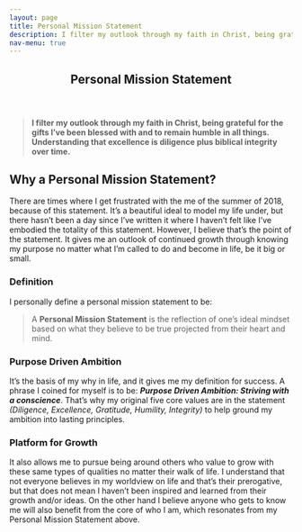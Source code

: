 ```yaml
---
layout: page
title: Personal Mission Statement
description: I filter my outlook through my faith in Christ, being grateful for the gifts I’ve been blessed with and to remain humble in all things. Understanding that excellence is diligence plus biblical integrity over time.
nav-menu: true
---
```


<!-- Main -->
<div id="main" class="alt">

<!-- One -->
<section id="one">
	<div class="inner">
		<header class="major">
			<h1>Personal Mission Statement</h1>
		</header>

<!-- Blockquote -->
<blockquote class="align-center"><strong>I filter my outlook through my faith in Christ, being grateful for the gifts I’ve been blessed with and to remain humble in all things. Understanding that excellence is diligence plus biblical integrity over time.</strong></blockquote>

<!-- Content -->
<h2 id="content">Why a Personal Mission Statement?</h2>
<p>There are times where I get frustrated with the me of the summer of 2018, because of this statement. It’s a beautiful ideal to model my life under, but there hasn’t been a day since I’ve written it where I haven’t felt like I’ve embodied the totality of this statement. However, I believe that’s the point of the statement. It gives me an outlook of continued growth through knowing my purpose no matter what I’m called to do and become in life, be it big or small. </p>
<div class="row">
	<div class="6u 12u$(small)">
		<h3>Definition</h3>
		<p>I personally define a personal mission statement to be:</p>
		<blockquote>A <b>Personal Mission Statement</b> is the reflection of one’s ideal mindset based on what they believe to be true projected from their heart and mind.</blockquote>
	</div>
	<div class="6u$ 12u$(small)">
		<h3>Purpose Driven Ambition</h3>
		<p>It’s the basis of my why in life, and it gives me my definition for success. A phrase I coined for myself is to be: <b><i>Purpose Driven Ambition: Striving with a conscience</i></b>. That’s why my original five core values are in the statement <i>(Diligence, Excellence, Gratitude, Humility, Integrity)</i> to help ground my ambition into lasting principles. </p>
	</div>
</div>

<h3 id="content">Platform for Growth</h3>
<p>It also allows me to pursue being around others who value to grow with these same types of qualities no matter their walk of life. I understand that not everyone believes in my worldview on life and that’s their prerogative, but that does not mean I haven’t been inspired and learned from their growth and/or ideas. On the other hand I believe anyone who gets to know me will also benefit from the core of who I am, which resonates from my Personal Mission Statement above. </p>


</div>
</section>

</div>
